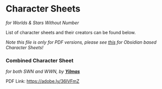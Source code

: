 # Character Sheets 
_for Worlds & Stars Without Number_

List of character sheets and their creators can be found below.

_Note this file is only for PDF versions, please see [this](obsidian-links-swn-wwn.md) for Obsidian based Character Sheets!_


### Combined Character Sheet
_for both SWN and WWN, by [**Yilmas**](https://github.com/Yilmas)_

PDF Link: https://adobe.ly/36lVFmZ
